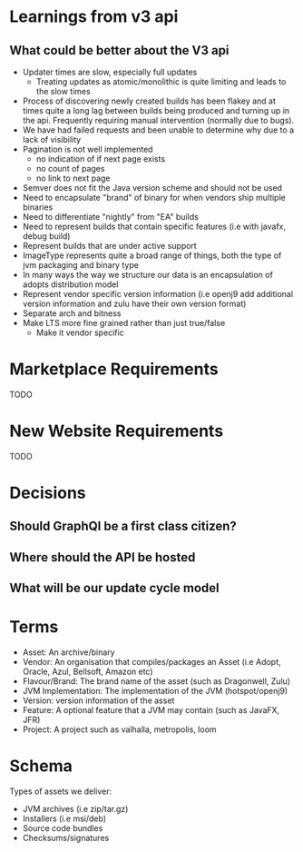 
# Learnings from v3 api

## What could be better about the V3 api
- Updater times are slow, especially full updates
  - Treating updates as atomic/monolithic is quite limiting and leads to the slow times
- Process of discovering newly created builds has been flakey and at times quite a long lag between
  builds being produced and turning up in the api. Frequently requiring manual intervention (normally
  due to bugs).
- We have had failed requests and been unable to determine why due to a lack of visibility
- Pagination is not well implemented
    - no indication of if next page exists
    - no count of pages
    - no link to next page
- Semver does not fit the Java version scheme and should not be used
- Need to encapsulate "brand" of binary for when vendors ship multiple binaries
- Need to differentiate "nightly" from "EA" builds
- Need to represent builds that contain specific features (i.e with javafx, debug build)
- Represent builds that are under active support
- ImageType represents quite a broad range of things, both the type of jvm packaging and binary type
- In many ways the way we structure our data is an encapsulation of adopts distribution model
- Represent vendor specific version information (i.e openj9 add additional version information and zulu have
  their own version format)
- Separate arch and bitness
- Make LTS more fine grained rather than just true/false
  - Make it vendor specific

# Marketplace Requirements

TODO

# New Website Requirements

TODO

# Decisions
## Should GraphQl be a first class citizen?
## Where should the API be hosted
## What will be our update cycle model


# Terms
- Asset: An archive/binary
- Vendor: An organisation that compiles/packages an Asset (i.e Adopt, Oracle, Azul, Bellsoft, Amazon etc)
- Flavour/Brand: The brand name of the asset (such as Dragonwell, Zulu) 
- JVM Implementation: The implementation of the JVM (hotspot/openj9)
- Version: version information of the asset
- Feature: A optional feature that a JVM may contain (such as JavaFX, JFR)
- Project: A project such as valhalla, metropolis, loom

# Schema

Types of assets we deliver:
- JVM archives (i.e zip/tar.gz)
- Installers (i.e msi/deb)
- Source code bundles
- Checksums/signatures

